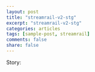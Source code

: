```yaml
---
layout: post
title: "streamrail-v2-stg"
excerpt: "streamrail-v2-stg"
categories: articles
tags: [sample-post, streamrail]
comments: false
share: false
---
```

<script type="text/javascript">
      (function() {
        var gdprAppliesGlobally = false;
            function addFrame() {
                  if (!window.frames['__cmpLocator']) {
                        if (document.body) {
                              var body = document.body,
                              iframe = document.createElement('iframe');
                              iframe.style = 'display:none';
                              iframe.name = '__cmpLocator';
                              body.appendChild(iframe);
                        } else {
                              // In the case where this stub is located in the head,
                              // this allows us to inject the iframe more quickly than
                              // relying on DOMContentLoaded or other events.
                              setTimeout(addFrame, 5);
                              }
                        }
                  }
            addFrame();
            function stubCMP() {
                  var b = arguments;
                  __cmp.a = __cmp.a || [];
                  if (!b.length) return __cmp.a;
                  else if (b[0] === 'ping') {
                        b[2](
                        {
                              gdprAppliesGlobally: gdprAppliesGlobally,
                              cmpLoaded: false,
                        },
                        true,
                        );
            } else if (b[0] === 'getVendorConsents') {
            setTimeout(
              () =>
                b[2](
                  {
                    metadata: 'BOJObISOJObISAABAAENAA4AAAAAoAAA',
                    gdprApplies: 'true',
                    hasGlobalScope: 'true',
                    purposeConsents: { '2': true, '4': true },
                    vendorConsents: { '354': true },
                  },
                  true,
                ),
              200,
            );
          } else if (b[0] === 'getConsentData') {
            setTimeout(
              () =>
                b[2](
                  {
                    consentData: 'BOJObISOJObISAABAAENAA4AAAAAoAAA___asdfasdfasDF__asdfasdf',
                  },
                  true,
                ),
              300,
            );
          } else {
            __cmp.a.push([].slice.apply(b));
          }
        }
        function cmpMsgHandler(event) {
          try {
            var msgIsString = typeof event.data === 'string';
            var json = msgIsString ? JSON.parse(event.data) : event.data;
            if (json.__cmpCall) {
              var i = json.__cmpCall;
              window.__cmp(i.command, i.parameter, function(retValue, success) {
                var returnMsg = {
                  __cmpReturn: {
                    returnValue: retValue,
                    success: success,
                    callId: i.callId,
                  },
                };
                event.source.postMessage(msgIsString ? JSON.stringify(returnMsg) : returnMsg, '*');
              });
            }
          } catch (e) {}
        }
        if (typeof __cmp !== 'function') {
          window.__cmp = stubCMP;
          __cmp.msgHandler = cmpMsgHandler;
          if (window.addEventListener) window.addEventListener('message', cmpMsgHandler, false);
          else window.attachEvent('onmessage', cmpMsgHandler);
        }
      })();
   </script>


Story: 

<div class="apester-media" data-media-id="5f591d9a5d97db7bb558d736" height="512"></div>

<script async src="https://static.stg.apester.com/js/sdk/latest/apester-sdk.js"></script>
